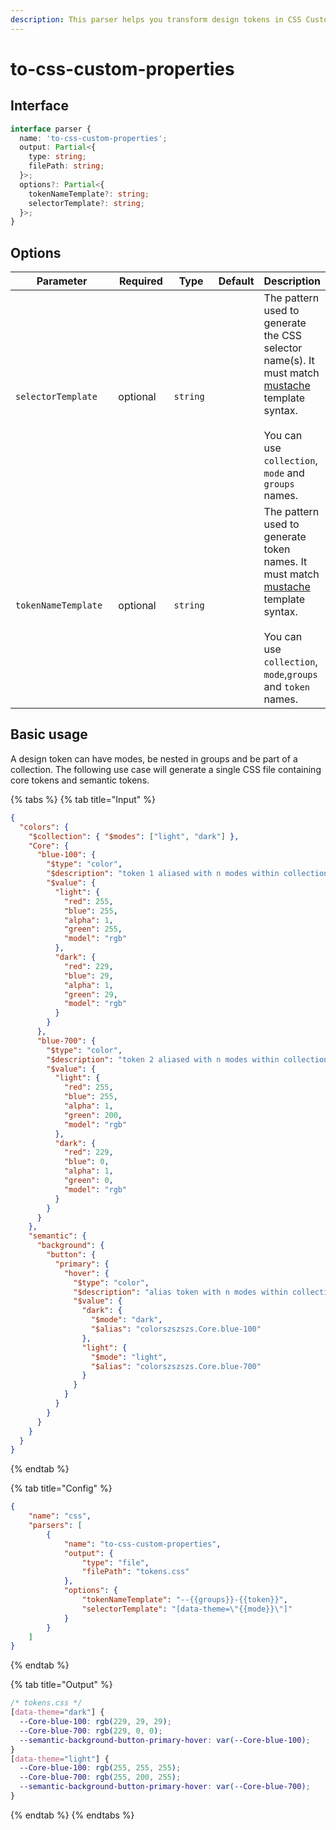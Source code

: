 ```yaml
---
description: This parser helps you transform design tokens in CSS Custom Properties.
---
```


# to-css-custom-properties

## Interface

```typescript
interface parser {
  name: 'to-css-custom-properties';
  output: Partial<{
    type: string;
    filePath: string;
  }>;
  options?: Partial<{
    tokenNameTemplate?: string;
    selectorTemplate?: string;
  }>;
}
```

## Options

<table data-full-width="true"><thead><tr><th width="224">Parameter</th><th width="101">Required</th><th width="105">Type</th><th>Default</th><th>Description</th></tr></thead><tbody><tr><td><code>selectorTemplate</code></td><td>optional</td><td><code>string</code></td><td></td><td>The pattern used to generate the CSS selector name(s). It must match <a href="https://github.com/janl/mustache.js#templates">mustache</a> template syntax.<br><br>You can use <code>collection</code>, <code>mode</code> and <code>groups</code> names.</td></tr><tr><td><code>tokenNameTemplate</code></td><td>optional</td><td><code>string</code></td><td></td><td>The pattern used to generate token names. It must match <a href="https://github.com/janl/mustache.js#templates">mustache</a> template syntax.<br><br>You can use <code>collection</code>, <code>mode</code>,<code>groups</code> and <code>token</code> names.</td></tr></tbody></table>

## Basic usage

A design token can have modes, be nested in groups and be part of a collection. The following use case will generate a single CSS file containing core tokens and semantic tokens.

{% tabs %}
{% tab title="Input" %}
```json
{
  "colors": {
    "$collection": { "$modes": ["light", "dark"] },
    "Core": {
      "blue-100": {
        "$type": "color",
        "$description": "token 1 aliased with n modes within collection within n groups",
        "$value": {
          "light": {
            "red": 255,
            "blue": 255,
            "alpha": 1,
            "green": 255,
            "model": "rgb"
          },
          "dark": {
            "red": 229,
            "blue": 29,
            "alpha": 1,
            "green": 29,
            "model": "rgb"
          }
        }
      },
      "blue-700": {
        "$type": "color",
        "$description": "token 2 aliased with n modes within collection within n groups",
        "$value": {
          "light": {
            "red": 255,
            "blue": 255,
            "alpha": 1,
            "green": 200,
            "model": "rgb"
          },
          "dark": {
            "red": 229,
            "blue": 0,
            "alpha": 1,
            "green": 0,
            "model": "rgb"
          }
        }
      }
    },
    "semantic": {
      "background": {
        "button": {
          "primary": {
            "hover": {
              "$type": "color",
              "$description": "alias token with n modes within collection within n groups",
              "$value": {
                "dark": {
                  "$mode": "dark",
                  "$alias": "colorszszszs.Core.blue-100"
                },
                "light": {
                  "$mode": "light",
                  "$alias": "colorszszszs.Core.blue-700"
                }
              }
            }
          }
        }
      }
    }  
  }
}
```
{% endtab %}

{% tab title="Config" %}
```json
{
    "name": "css",
    "parsers": [
        {
            "name": "to-css-custom-properties",
            "output": {
                "type": "file",
                "filePath": "tokens.css"
            },
            "options": {
                "tokenNameTemplate": "--{{groups}}-{{token}}",
                "selectorTemplate": "[data-theme=\"{{mode}}\"]"
            }
        }
    ]
}
```
{% endtab %}

{% tab title="Output" %}
```css
/* tokens.css */
[data-theme="dark"] {
  --Core-blue-100: rgb(229, 29, 29);
  --Core-blue-700: rgb(229, 0, 0);
  --semantic-background-button-primary-hover: var(--Core-blue-100);
}
[data-theme="light"] {
  --Core-blue-100: rgb(255, 255, 255);
  --Core-blue-700: rgb(255, 200, 255);
  --semantic-background-button-primary-hover: var(--Core-blue-700);
}
```
{% endtab %}
{% endtabs %}
